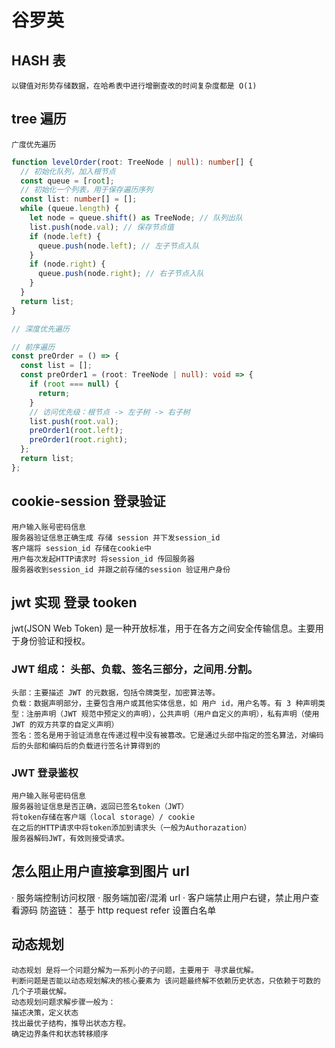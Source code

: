 # 谷罗英

## HASH 表

    以键值对形势存储数据，在哈希表中进行增删查改的时间复杂度都是 O(1)

## tree 遍历

    广度优先遍历

```typeScript
function levelOrder(root: TreeNode | null): number[] {
  // 初始化队列，加入根节点
  const queue = [root];
  // 初始化一个列表，用于保存遍历序列
  const list: number[] = [];
  while (queue.length) {
    let node = queue.shift() as TreeNode; // 队列出队
    list.push(node.val); // 保存节点值
    if (node.left) {
      queue.push(node.left); // 左子节点入队
    }
    if (node.right) {
      queue.push(node.right); // 右子节点入队
    }
  }
  return list;
}

// 深度优先遍历

// 前序遍历
const preOrder = () => {
  const list = [];
  const preOrder1 = (root: TreeNode | null): void => {
    if (root === null) {
      return;
    }
    // 访问优先级：根节点 -> 左子树 -> 右子树
    list.push(root.val);
    preOrder1(root.left);
    preOrder1(root.right);
  };
  return list;
};

```

## cookie-session 登录验证

    用户输入账号密码信息
    服务器验证信息正确生成 存储 session 并下发session_id
    客户端将 session_id 存储在cookie中
    用户每次发起HTTP请求时 将session_id 传回服务器
    服务器收到session_id 并跟之前存储的session 验证用户身份

## jwt 实现 登录 tooken

jwt(JSON Web Token) 是一种开放标准，用于在各方之间安全传输信息。主要用于身份验证和授权。

### JWT 组成： 头部、负载、签名三部分，之间用.分割。

    头部：主要描述 JWT 的元数据，包括令牌类型，加密算法等。
    负载：数据声明部分，主要包含用户或其他实体信息，如 用户 id，用户名等。有 3 种声明类型：注册声明（JWT 规范中预定义的声明），公共声明（用户自定义的声明），私有声明（使用 JWT 的双方共享的自定义声明）
    签名：签名是用于验证消息在传递过程中没有被篡改。它是通过头部中指定的签名算法，对编码后的头部和编码后的负载进行签名计算得到的

### JWT 登录鉴权

    用户输入账号密码信息
    服务器验证信息是否正确，返回已签名token（JWT）
    将token存储在客户端（local storage）/ cookie
    在之后的HTTP请求中将token添加到请求头（一般为Authorazation）
    服务器解码JWT，有效则接受请求。

## 怎么阻止用户直接拿到图片 url

· 服务端控制访问权限
· 服务端加密/混淆 url
· 客户端禁止用户右键，禁止用户查看源码
防盗链：
基于 http request refer 设置白名单

## 动态规划

    动态规划 是将一个问题分解为一系列小的子问题，主要用于 寻求最优解。
    判断问题是否能以动态规划解决的核心要素为 该问题最终解不依赖历史状态，只依赖于可数的几个子项最优解。
    动态规划问题求解步骤一般为：
    描述决策，定义状态
    找出最优子结构，推导出状态方程。
    确定边界条件和状态转移顺序
